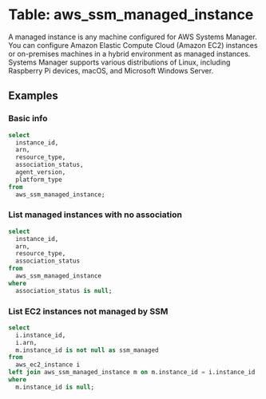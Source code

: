 # Table: aws_ssm_managed_instance

A managed instance is any machine configured for AWS Systems Manager. You can configure Amazon Elastic Compute Cloud (Amazon EC2) instances or on-premises machines in a hybrid environment as managed instances. Systems Manager supports various distributions of Linux, including Raspberry Pi devices, macOS, and Microsoft Windows Server.

## Examples

### Basic info

```sql
select
  instance_id,
  arn,
  resource_type,
  association_status,
  agent_version,
  platform_type
from
  aws_ssm_managed_instance;
```

### List managed instances with no association

```sql
select
  instance_id,
  arn,
  resource_type,
  association_status
from
  aws_ssm_managed_instance
where
  association_status is null;
```


### List EC2 instances not managed by SSM

```sql
select
  i.instance_id,
  i.arn,
  m.instance_id is not null as ssm_managed
from
  aws_ec2_instance i
left join aws_ssm_managed_instance m on m.instance_id = i.instance_id
where 
  m.instance_id is null;
```
